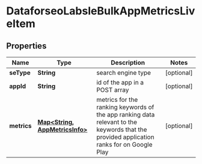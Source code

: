 

# DataforseoLabsleBulkAppMetricsLiveItem


## Properties

| Name | Type | Description | Notes |
|------------ | ------------- | ------------- | -------------|
|**seType** | **String** | search engine type |  [optional] |
|**appId** | **String** | id of the app in a POST array |  [optional] |
|**metrics** | [**Map&lt;String, AppMetricsInfo&gt;**](AppMetricsInfo.md) | metrics for the ranking keywords of the app ranking data relevant to the keywords that the provided application ranks for on Google Play |  [optional] |



